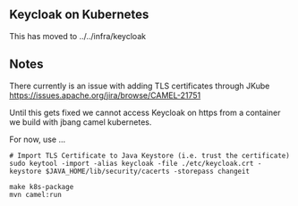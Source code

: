 
## Keycloak on Kubernetes

This has moved to ../../infra/keycloak

## Notes

There currently is an issue with adding TLS certificates through JKube
https://issues.apache.org/jira/browse/CAMEL-21751

Until this gets fixed we cannot access Keycloak on https from a container we build with jbang camel kubernetes.

For now, use ...

```
# Import TLS Certificate to Java Keystore (i.e. trust the certificate)
sudo keytool -import -alias keycloak -file ./etc/keycloak.crt -keystore $JAVA_HOME/lib/security/cacerts -storepass changeit

make k8s-package
mvn camel:run
```

